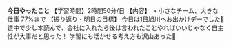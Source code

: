 **今日やったこと**
【学習時間】2時間50分/日
【内容】
・小さなチーム、大きな仕事 77%まで
【振り返り・明日の目標】
今日は1日旭川へお出かけデーでした🚙
道中で少し本読んで、会社に入れたら後は言われたことやればいいじゃなく自主性が大事だと思った！
学習にも活かせる考え方も沢山あった🙂